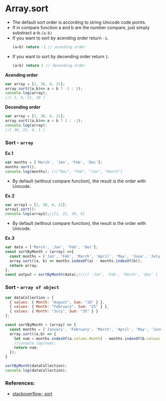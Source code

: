 # Array.sort

- The default sort order is according to string Unicode code points.
- If in compare function a and b are the number compare, just simply substract a-b.`(a-b)`
- If you want to sort by acending order return `-1`.
  ```js
  (a<b) return -1 // acending order
  ```
- If you want to sort by decending order return `1`.
  ```js
  (a<b) return 1 // decending order
  ```

**Acending order**
```js
var array = [1, 30, 4, 21];
array.sort((a,b)=> a < b ? -1 : 1);
console.log(array);
//[ 1, 4, 21, 30 ]
```

**Decending order**
```js
var array = [1, 30, 4, 21];
array.sort((a,b)=> a < b ? 1 : -1);
console.log(array);
//[ 30, 21, 4, 1 ]
```


### Sort - `array`

**Ex.1**

```js
var months = ['March', 'Jan', 'Feb', 'Dec'];
months.sort();
console.log(months); //["Dec", "Feb", "Jan", "March"]
```
- By default (without compare function), the result is the order with Unicode.

**Ex.2**
```js
var array1 = [1, 30, 4, 21];
array1.sort();
console.log(array1);//[1, 21, 30, 4]
```
- By default (without compare function), the result is the order with Unicode.

**Ex.3**
```js
var data = ['March', 'Jan', 'Feb', 'Dec'];
const sortByMonth = (array) =>{
  const months = ['Jan', 'Feb', 'March', 'April', 'May', 'June', 'July', 'August', 'Sep', 'Oct', 'Nov', 'Dec'];
  array.sort((a, b) => months.indexOf(a) - months.indexOf(b));
  return array;
};
const output = sortByMonth(data);////[ 'Jan', 'Feb', 'March', 'Dec' ]
```

### Sort - `array of object`

```js
var dataCollection = [
  { values: { Month: "August", Sum: "10" } },
  { values: { Month: "February", Sum: "25" } },
  { values: { Month: "July", Sum: "35" } }
];

const sortByMonth = (array) => {
  const months = ['January', 'February', 'March', 'April', 'May', 'June', 'July', 'August', 'September', 'October', 'November', 'December'];
  array.sort((a,b) => {
    let num = months.indexOf(a.values.Month) - months.indexOf(b.values.Month);
    //console.log(num);
    return num;
  });
}

sortByMonth(dataCollection);
console.log(dataCollection);
```




### References:
- [stackoverflow- sort](https://medium.com/@c.mansour/the-difference-between-the-filter-and-map-array-methods-in-javascript-f8164f65fa5e)